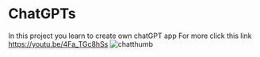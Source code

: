 # ChatGPTs
In this project you learn to create own chatGPT app
For more click this link
https://youtu.be/4Fa_TGc8hSs
![chatthumb](https://user-images.githubusercontent.com/61373662/233522636-5fd78fd7-22e3-40e9-80ac-966aa36586f3.png)
